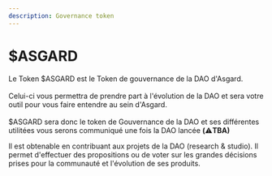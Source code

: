 ```yaml
---
description: Governance token
---
```


# $ASGARD

Le Token $ASGARD est le Token de gouvernance de la DAO d'Asgard. \
\
Celui-ci vous permettra de prendre part à l'évolution de la DAO et sera votre outil pour vous faire entendre au sein d'Asgard.\
\
$ASGARD sera donc le token de Gouvernance de la DAO et ses différentes utilitées vous serons communiqué une fois la DAO lancée **(**:warning:**TBA)**

Il est obtenable en contribuant aux projets de la DAO (research & studio). Il permet d'effectuer des propositions ou de voter sur les grandes décisions prises pour la communauté et l'évolution de ses produits.


